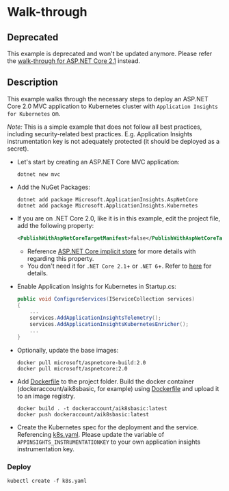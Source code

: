 # Walk-through

## Deprecated

This example is deprecated and won't be updated anymore. Please refer the [walk-through for ASP.NET Core 2.1](../BasicUsage_clr21_RBAC/Readme.md) instead.

## Description

This example walks through the necessary steps to deploy an ASP.NET Core 2.0 MVC application to Kubernetes cluster with `Application Insights for Kubernetes` on.

_Note:_ This is a simple example that does not follow all best practices, including security-related best practices. E.g. Application Insights instrumentation key is not adequately protected (it should be deployed as a secret).

* Let's start by creating an ASP.NET Core MVC application:

    ```shell
    dotnet new mvc
    ```

* Add the NuGet Packages:

    ```shell
    dotnet add package Microsoft.ApplicationInsights.AspNetCore
    dotnet add package Microsoft.ApplicationInsights.Kubernetes
    ```

* If you are on .NET Core 2.0, like it is in this example, edit the project file, add the following property:

    ```xml
    <PublishWithAspNetCoreTargetManifest>false</PublishWithAspNetCoreTargetManifest>
    ```

  * Reference [ASP.NET Core implicit store](https://docs.microsoft.com/en-us/dotnet/core/deploying/runtime-store#aspnet-core-implicit-store) for more details with regarding this property.
  * You don't need it for `.NET Core 2.1`+ or `.NET 6`+. Refer to [here](https://github.com/dotnet/aspnetcore/issues/3310#issuecomment-404986286) for details.

* Enable Application Insights for Kubernetes in Startup.cs:

    ```csharp
    public void ConfigureServices(IServiceCollection services)
    {
        ...
        services.AddApplicationInsightsTelemetry();
        services.AddApplicationInsightsKubernetesEnricher();
        ...
    }
    ```

* Optionally, update the base images:

    ```shell
    docker pull microsoft/aspnetcore-build:2.0
    docker pull microsoft/aspnetcore:2.0
    ```

* Add [Dockerfile](Dockerfile) to the project folder. Build the docker container (dockeraccount/aik8sbasic, for example) using [Dockerfile](Dockerfile) and upload it to an image registry.

    ```shell
    docker build . -t dockeraccount/aik8sbasic:latest
    docker push dockeraccount/aik8sbasic:latest
    ```

* Create the Kubernetes spec for the deployment and the service. Referencing [k8s.yaml](k8s.yaml). Please update the variable of `APPINSIGHTS_INSTRUMENTATIONKEY` to your own application insights instrumentation key.

### Deploy

```shell
kubectl create -f k8s.yaml
```
